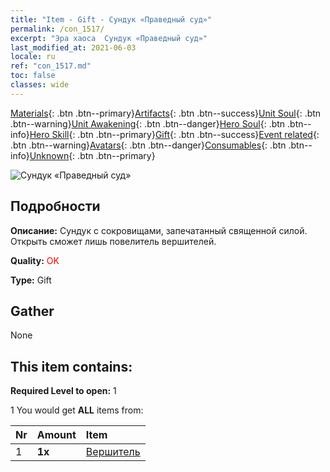 ```yaml
---
title: "Item - Gift - Сундук «Праведный суд»"
permalink: /con_1517/
excerpt: "Эра хаоса  Сундук «Праведный суд»"
last_modified_at: 2021-06-03
locale: ru
ref: "con_1517.md"
toc: false
classes: wide
---
```

 [Materials](/ItemsRU/){: .btn .btn--primary}[Artifacts](/ItemsRU/Artifacts/){: .btn .btn--success}[Unit Soul](/ItemsRU/UnitSoul/){: .btn .btn--warning}[Unit Awakening](/ItemsRU/UnitAwakening/){: .btn .btn--danger}[Hero Soul](/ItemsRU/HeroSoul/){: .btn .btn--info}[Hero Skill](/ItemsRU/HeroSkill/){: .btn .btn--primary}[Gift](/ItemsRU/Gift/){: .btn .btn--success}[Event related](/ItemsRU/Events/){: .btn .btn--warning}[Avatars](/ItemsRU/Avatars/){: .btn .btn--danger}[Consumables](/ItemsRU/Consumables/){: .btn .btn--info}[Unknown](/ItemsRU/Unknown/){: .btn .btn--primary}

 ![Сундук «Праведный суд»](/images/t/i_907131.png)

## Подробности
 **Описание:** Сундук с сокровищами, запечатанный священной силой. Открыть сможет лишь повелитель вершителей.

 **Quality:** <span style="color: #FF0000">OK</span>

 **Type:** Gift

## Gather

  None

## This item contains:

 **Required Level to open:** 1

 1 You would get **ALL** items  from:

  | Nr | Amount |     Item    |
  |:---|:-------|:------------|
  | 1 |  **1x** | [Вершитель](/ItemsRU/unt_198/) |  | 
